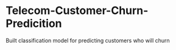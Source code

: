# Telecom-Customer-Churn-Predicition
Built classification model for predicting customers who will churn
